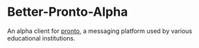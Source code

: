 # Better-Pronto-Alpha

An alpha client for [pronto](pronto.io), a messaging platform used by various educational institutions.
